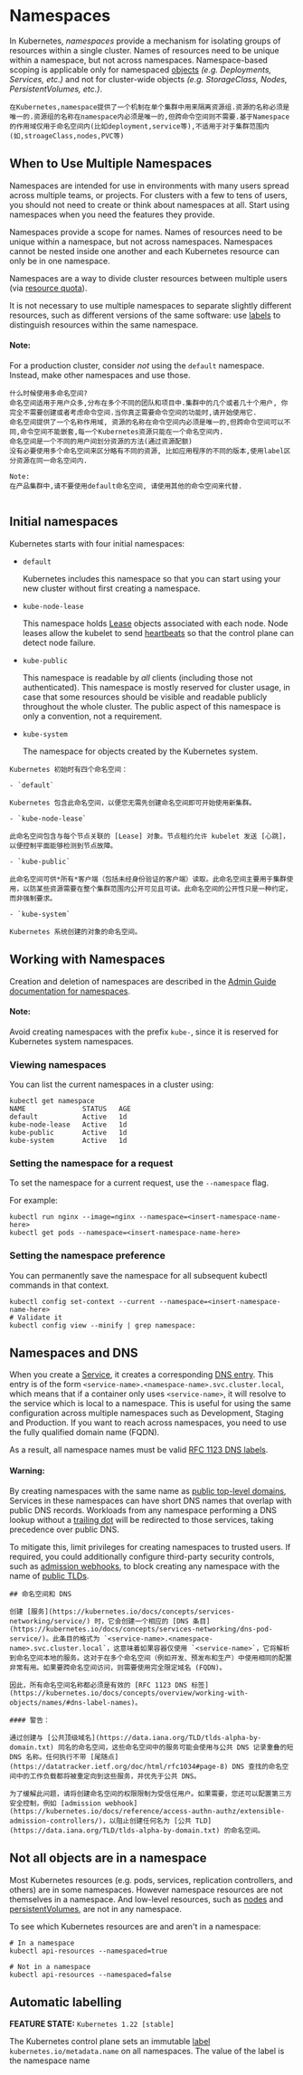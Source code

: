 # Namespaces

In Kubernetes, *namespaces* provide a mechanism for isolating groups of resources within a single cluster. Names of resources need to be unique within a namespace, but not across namespaces. Namespace-based scoping is applicable only for namespaced [objects](https://kubernetes.io/docs/concepts/overview/working-with-objects/#kubernetes-objects) *(e.g. Deployments, Services, etc.)* and not for cluster-wide objects *(e.g. StorageClass, Nodes, PersistentVolumes, etc.)*.

```
在Kubernetes,namespace提供了一个机制在单个集群中用来隔离资源组.资源的名称必须是唯一的.资源组的名称在namespace内必须是唯一的,但跨命令空间则不需要.基于Namespace的作用域仅用于命名空间内(比如deployment,service等),不适用于对于集群范围内(如,stroageClass,nodes,PVC等)
```

## When to Use Multiple Namespaces

Namespaces are intended for use in environments with many users spread across multiple teams, or projects. For clusters with a few to tens of users, you should not need to create or think about namespaces at all. Start using namespaces when you need the features they provide.

Namespaces provide a scope for names. Names of resources need to be unique within a namespace, but not across namespaces. Namespaces cannot be nested inside one another and each Kubernetes resource can only be in one namespace.

Namespaces are a way to divide cluster resources between multiple users (via [resource quota](https://kubernetes.io/docs/concepts/policy/resource-quotas/)).

It is not necessary to use multiple namespaces to separate slightly different resources, such as different versions of the same software: use [labels](https://kubernetes.io/docs/concepts/overview/working-with-objects/labels) to distinguish resources within the same namespace.

#### Note:

For a production cluster, consider *not* using the `default` namespace. Instead, make other namespaces and use those.

```
什么时候使用多命名空间?
命名空间适用于用户众多,分布在多个不同的团队和项目中.集群中的几个或者几十个用户, 你完全不需要创建或者考虑命令空间.当你真正需要命令空间的功能时,请开始使用它.
命名空间提供了一个名称作用域, 资源的名称在命令空间内必须是唯一的,但跨命令空间可以不同,命令空间不能嵌套,每一个Kubernetes资源只能在一个命名空间内.
命名空间是一个不同的用户间划分资源的方法(通过资源配额)
没有必要使用多个命名空间来区分略有不同的资源, 比如应用程序的不同的版本,使用label区分资源在同一命名空间内.

Note:
在产品集群中,请不要使用default命名空间, 请使用其他的命令空间来代替.


```

## Initial namespaces

Kubernetes starts with four initial namespaces:

- `default`

  Kubernetes includes this namespace so that you can start using your new cluster without first creating a namespace.

- `kube-node-lease`

  This namespace holds [Lease](https://kubernetes.io/docs/concepts/architecture/leases/) objects associated with each node. Node leases allow the kubelet to send [heartbeats](https://kubernetes.io/docs/concepts/architecture/nodes/#node-heartbeats) so that the control plane can detect node failure.

- `kube-public`

  This namespace is readable by *all* clients (including those not authenticated). This namespace is mostly reserved for cluster usage, in case that some resources should be visible and readable publicly throughout the whole cluster. The public aspect of this namespace is only a convention, not a requirement.

- `kube-system`

  The namespace for objects created by the Kubernetes system.

```
Kubernetes 初始时有四个命名空间：

- `default`

Kubernetes 包含此命名空间，以便您无需先创建命名空间即可开始使用新集群。

- `kube-node-lease`

此命名空间包含与每个节点关联的 [Lease] 对象。节点租约允许 kubelet 发送 [心跳]，以便控制平面能够检测到节点故障。

- `kube-public`

此命名空间可供*所有*客户端（包括未经身份验证的客户端）读取。此命名空间主要用于集群使用，以防某些资源需要在整个集群范围内公开可见且可读。此命名空间的公开性只是一种约定，而非强制要求。

- `kube-system`

Kubernetes 系统创建的对象的命名空间。
```

## Working with Namespaces

Creation and deletion of namespaces are described in the [Admin Guide documentation for namespaces](https://kubernetes.io/docs/tasks/administer-cluster/namespaces/).

#### Note:

Avoid creating namespaces with the prefix `kube-`, since it is reserved for Kubernetes system namespaces.

### Viewing namespaces

You can list the current namespaces in a cluster using:

```shell
kubectl get namespace
NAME              STATUS   AGE
default           Active   1d
kube-node-lease   Active   1d
kube-public       Active   1d
kube-system       Active   1d
```

### Setting the namespace for a request

To set the namespace for a current request, use the `--namespace` flag.

For example:

```shell
kubectl run nginx --image=nginx --namespace=<insert-namespace-name-here>
kubectl get pods --namespace=<insert-namespace-name-here>
```

### Setting the namespace preference

You can permanently save the namespace for all subsequent kubectl commands in that context.

```shell
kubectl config set-context --current --namespace=<insert-namespace-name-here>
# Validate it
kubectl config view --minify | grep namespace:
```

## Namespaces and DNS

When you create a [Service](https://kubernetes.io/docs/concepts/services-networking/service/), it creates a corresponding [DNS entry](https://kubernetes.io/docs/concepts/services-networking/dns-pod-service/). This entry is of the form `<service-name>.<namespace-name>.svc.cluster.local`, which means that if a container only uses `<service-name>`, it will resolve to the service which is local to a namespace. This is useful for using the same configuration across multiple namespaces such as Development, Staging and Production. If you want to reach across namespaces, you need to use the fully qualified domain name (FQDN).

As a result, all namespace names must be valid [RFC 1123 DNS labels](https://kubernetes.io/docs/concepts/overview/working-with-objects/names/#dns-label-names).

#### Warning:

By creating namespaces with the same name as [public top-level domains](https://data.iana.org/TLD/tlds-alpha-by-domain.txt), Services in these namespaces can have short DNS names that overlap with public DNS records. Workloads from any namespace performing a DNS lookup without a [trailing dot](https://datatracker.ietf.org/doc/html/rfc1034#page-8) will be redirected to those services, taking precedence over public DNS.

To mitigate this, limit privileges for creating namespaces to trusted users. If required, you could additionally configure third-party security controls, such as [admission webhooks](https://kubernetes.io/docs/reference/access-authn-authz/extensible-admission-controllers/), to block creating any namespace with the name of [public TLDs](https://data.iana.org/TLD/tlds-alpha-by-domain.txt).

```
## 命名空间和 DNS

创建 [服务](https://kubernetes.io/docs/concepts/services-networking/service/) 时，它会创建一个相应的 [DNS 条目](https://kubernetes.io/docs/concepts/services-networking/dns-pod-service/)。此条目的格式为 `<service-name>.<namespace-name>.svc.cluster.local`，这意味着如果容器仅使用 `<service-name>`，它将解析到命名空间本地的服务。这对于在多个命名空间（例如开发、预发布和生产）中使用相同的配置非常有用。如果要跨命名空间访问，则需要使用完全限定域名 (FQDN)。

因此，所有命名空间名称都必须是有效的 [RFC 1123 DNS 标签](https://kubernetes.io/docs/concepts/overview/working-with-objects/names/#dns-label-names)。

#### 警告：

通过创建与 [公共顶级域名](https://data.iana.org/TLD/tlds-alpha-by-domain.txt) 同名的命名空间，这些命名空间中的服务可能会使用与公共 DNS 记录重叠的短 DNS 名称。任何执行不带 [尾随点](https://datatracker.ietf.org/doc/html/rfc1034#page-8) DNS 查找的命名空间中的工作负载都将被重定向到这些服务，并优先于公共 DNS。

为了缓解此问题，请将创建命名空间的权限限制为受信任用户。如果需要，您还可以配置第三方安全控制，例如 [admission webhook](https://kubernetes.io/docs/reference/access-authn-authz/extensible-admission-controllers/)，以阻止创建任何名为 [公共 TLD](https://data.iana.org/TLD/tlds-alpha-by-domain.txt) 的命名空间。
```



## Not all objects are in a namespace

Most Kubernetes resources (e.g. pods, services, replication controllers, and others) are in some namespaces. However namespace resources are not themselves in a namespace. And low-level resources, such as [nodes](https://kubernetes.io/docs/concepts/architecture/nodes/) and [persistentVolumes](https://kubernetes.io/docs/concepts/storage/persistent-volumes/), are not in any namespace.

To see which Kubernetes resources are and aren't in a namespace:

```shell
# In a namespace
kubectl api-resources --namespaced=true

# Not in a namespace
kubectl api-resources --namespaced=false
```

## Automatic labelling

**FEATURE STATE:** `Kubernetes 1.22 [stable]`

The Kubernetes control plane sets an immutable [label](https://kubernetes.io/docs/concepts/overview/working-with-objects/labels) `kubernetes.io/metadata.name` on all namespaces. The value of the label is the namespace name